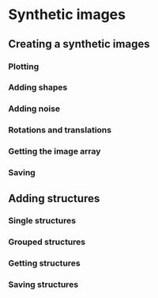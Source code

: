# Synthetic images

## Creating a synthetic images

### Plotting

### Adding shapes

### Adding noise

### Rotations and translations

### Getting the image array

### Saving


## Adding structures

### Single structures

### Grouped structures

### Getting structures

### Saving structures
